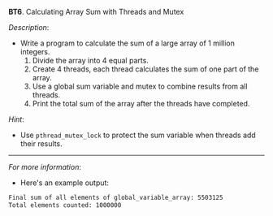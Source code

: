 **BT6**. Calculating Array Sum with Threads and Mutex

*Description*:
- Write a program to calculate the sum of a large array of 1 million integers.
    1. Divide the array into 4 equal parts.
    2. Create 4 threads, each thread calculates the sum of one part of the array.
    3. Use a global sum variable and mutex to combine results from all threads.
    4. Print the total sum of the array after the threads have completed.

*Hint*:
- Use `pthread_mutex_lock` to protect the sum variable when threads add their results.

---

*For more information*:

- Here's an example output:

```bash
Final sum of all elements of global_variable_array: 5503125
Total elements counted: 1000000
```
